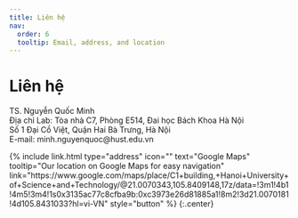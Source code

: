 ```yaml
---
title: Liên hệ
nav:
  order: 6
  tooltip: Email, address, and location
---
```


# <i class="fas fa-envelope"></i>Liên hệ

<center>
<p style='text-align: left;'> 
TS. Nguyễn Quốc Minh<br>
Địa chỉ Lab: Tòa nhà C7, Phòng E514, Đai học Bách Khoa Hà Nội<br>
Số 1 Đại Cồ Việt, Quận Hai Bà Trưng, Hà Nội<br>
E-mail: minh.nguyenquoc@hust.edu.vn  </p></center>
{%
  include link.html
  type="address"
  icon=""
  text="Google Maps"
  tooltip="Our location on Google Maps for easy navigation"
  link="https://www.google.com/maps/place/C1+building,+Hanoi+University+of+Science+and+Technology/@21.0070343,105.8409148,17z/data=!3m1!4b1!4m5!3m4!1s0x3135ac77c8cfba9b:0xc3973e26d81885a1!8m2!3d21.0070181!4d105.8431033?hl=vi-VN"
  style="button"
%}
{:.center}
